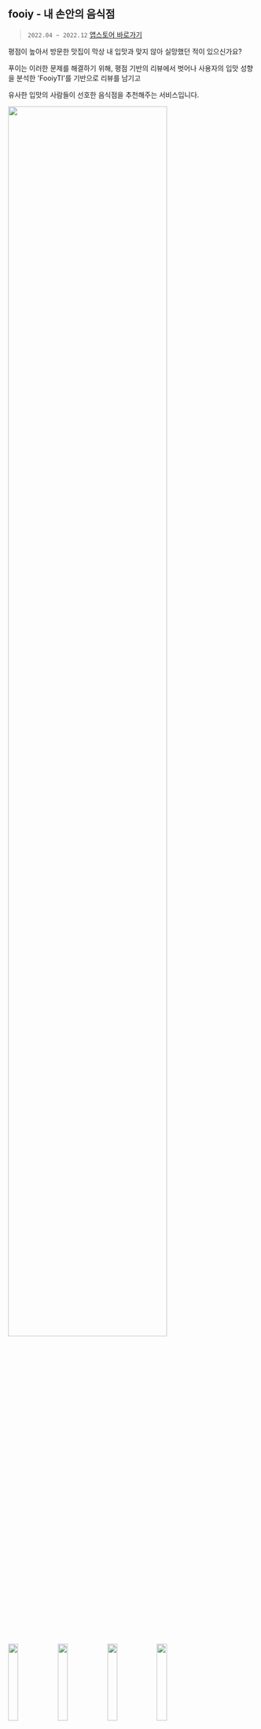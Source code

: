 ## fooiy - 내 손안의 음식점 
> `2022.04 ~ 2022.12` [앱스토어 바로가기](https://apps.apple.com/kr/app/푸이-내-손안의-모든-음식점/id1640024571)

평점이 높아서 방문한 맛집이 막상 내 입맛과 맞지 않아 실망했던 적이 있으신가요? <br>

푸이는 이러한 문제를 해결하기 위해, 평점 기반의 리뷰에서 벗어나 사용자의 입맛 성향을 분석한 'FooiyTI'를 기반으로 리뷰를 남기고 <br>

유사한 입맛의 사람들이 선호한 음식점을 추천해주는 서비스입니다. <br>

<img width="80%" src="https://github.com/user-attachments/assets/725fef4e-aa01-4210-aa09-804990132ae9" /> <br>
<img width="20%" src="https://user-images.githubusercontent.com/49361214/221782883-e5319299-3da5-42ca-b32d-33d8f124e5e8.png"><img width="20%" src="https://user-images.githubusercontent.com/49361214/221782838-455e5678-3d47-4e3a-898a-52abcc6db9b7.png"><img width="20%" src="https://user-images.githubusercontent.com/49361214/221782875-f525674b-bcd3-49c3-9c57-2e6ce59371ed.png"><img width="20%" src="https://user-images.githubusercontent.com/49361214/221782879-4bec60ea-522a-4a44-8219-48ae0059ff30.png">

<br>


### 🛠️ 개발 환경 및 라이브러리
[![Swift](https://img.shields.io/badge/Swift-5.7-orange)]() [![Xcode](https://img.shields.io/badge/Xcode-14.0-blue)]() [![iOS](https://img.shields.io/badge/iOS-15.0+-blue)]() [![RxSwift](https://img.shields.io/badge/RxSwift-6.5-purple)]() [![Moya](https://img.shields.io/badge/Moya-15.0-yellow)]() <br>
`NaverMaps` `Firebase` `Lottie`
               
<br><br>

  
## ✨ 기능 소개

### 푸이티아이

질문지를 통해 푸이티아이(입맛 성향)를 분석할 수 있습니다.

<img width="70%" src="https://user-images.githubusercontent.com/49361214/221789865-c02ee581-24cb-4b79-bb36-e96adb300a2b.png"> <br>

<details>
  <summary>푸이티아이 자세히 보기</summary>
  <div markdown="1"> <br>

  > 🧾 푸이티아이

  <img width="20%" src="https://github.com/user-attachments/assets/94f9ad66-6abb-4fa8-8d9d-4d58c62e2118" />
  <img width="20%" src="https://github.com/user-attachments/assets/8de2410c-2446-4d32-8609-288d5927e4e2" />
  <img width="20%" src="https://github.com/user-attachments/assets/d5f882d7-306d-4a35-b895-a412fa2a4aba" />
  <img width="20%" src="https://github.com/user-attachments/assets/696d9782-a6fe-42d8-a26a-db1623d416f3" />

  </div>
</details> <br>

### 개척/기록

음식 사진과 평가를 등록하여 음식점을 기록할 수 있습니다.

<img width="70%" src="https://user-images.githubusercontent.com/49361214/221789881-63c104fa-c13b-472c-8d6d-cad0cc20259b.png">

<details>
  <summary>개척/기록 자세히 보기</summary>
  <img width="20%" src="https://github.com/user-attachments/assets/6ca37b2d-8951-4575-9cfc-bb5e6bf2e2e7" />
  <img width="20%" src="https://github.com/user-attachments/assets/91eb8a4a-15fc-4171-9253-c3973cf8c9f7" />
  <img width="20%" src="https://github.com/user-attachments/assets/c1a98113-fd7a-44fa-a2da-8428be8b8b34" />
  <img width="20%" src="https://github.com/user-attachments/assets/0f503eb0-7d3b-4391-994e-c5f49d4fc0b8" />
  <img width="20%" src="https://github.com/user-attachments/assets/f8cab908-8d66-4fce-95af-23234375e106" />
  <img width="20%" src="https://github.com/user-attachments/assets/aa6fd8de-81ef-49ba-aec5-a2a79cf497c0" />


</details> <br>

### 음식점 지도

맛집에 대한 정보와 푸이티아이를 기반으로 만족할 확률을 지도상의 마커로 보여줍니다. <br>
카테고리, 지역별 필터링을 적용할 수 있습니다. <br>
맛집을 검색할 수 있습니다.

<img width="70%" src="https://user-images.githubusercontent.com/49361214/221789873-f14873ef-7185-4e8f-a5d9-f250506eb784.png">

<details>
  <summary>음식점 지도 자세히 보기</summary>
  <img width="20%" src="https://github.com/user-attachments/assets/f8c85052-65eb-48ff-bbb2-77509c82c986" />
  <img width="20%" src="https://github.com/user-attachments/assets/02090446-635d-44cc-b7f5-1bf65aa90620" />
  <img width="20%" src="https://github.com/user-attachments/assets/f447637d-0b0f-4d3d-acb5-5a3d80e1f01e" />
  <img width="20%" src="https://github.com/user-attachments/assets/e476cb4c-9764-4cc4-9a8e-0d5ef643a4fb" />

</details> <br>

### 피드

사용자가 기록한 맛집에 대한 정보를 피드로 볼 수 있습니다. <br>
지역 필터링을 적용할 수 있습니다.

<img width="70%" src="https://user-images.githubusercontent.com/49361214/221789885-16d8ed14-49df-40bd-9b8b-5814b9f6c7b3.png">

<details>
  <summary>피드 자세히 보기</summary>
  <img width="20%" src="https://github.com/user-attachments/assets/9df55b10-f274-4f19-8d67-d89057fa7730" />
  <img width="20%" src="https://github.com/user-attachments/assets/ae1846d1-ce50-445e-8b16-922f5f553e21" />


</details> <br>

<br><br>


## 📚 스킬

### Clean Architecture + MVVM

```mermaid
graph LR
subgraph Presentation
	A(View)
	B(ViewModel)
	A --> B
end
   
subgraph Domain
	C(Usecase<br>Protocol)
	D(Usecase)
	E(Service<br>Protocol)
	B ---> C
  D --> C
  D --> E
end
    
subgraph Networks
  F(Service)
  G(Server)
  F --> E
  F -.Request.-> G
  G -.Response.-> F
end
```

- Presentation, Domain, Network Layer로 분리하여 각 Layer의 역할을 나누었습니다.
- MVVM 패턴으로 UI 로직과 비즈니스 로직을 분리했습니다.

### RxSwift
연속된 escaping closure를 피하고, 비동기처리를 직관적으로 구현하기 위해 RxSwift를 사용하게 되었습니다.

### Server Driven UI
푸이는 배포 초기에 UI 기획 변경이 잦아 반복적인 배포 과정이 비효율적이었습니다. <br> 
변화하는 기획에 유연하게 대응할 수 있는 구조가 필요했기 때문에 서버에서 내려주는 데이터에 따라 UI를 구성하는 <br> 
Server Driven UI를 도입하여 배포 없이도 화면 수정이 가능하도록 개선했습니다.

### PHPicker
리뷰를 등록할 때마다 음식점의 주소를 지정해야하는 것이 번거롭다는 사용자의 피드백이 있었습니다. <br> 
이를 개선하기 위해 사진의 메타 데이터에서 촬영 장소를 추출하여 음식점 주소를 지정해야하는 번거로움을 덜어냈습니다.

<br><br>

### 💪  **담당 기능**
* 푸이 iOS 앱 개발 및 유지보수
  - `온보딩`: 버전 체크 및 FCM토큰 갱신 페이지 개발
  - `로그인/회원가입`: KakaoSDK 활용하여 개발
  - `음식점 지도`: NaverMap을 활용한 음식점 조회 기능 개발
  - `음식점 기록`: 음식 사진 업로드 기능 개발
  - `게시물 수정`: 게시물 수정 기능 개발
  - `유저 검색`: 유저 검색 기능 개발

<br><br>


## 📈  **성과**
<img width="35%" src="https://user-images.githubusercontent.com/49361214/221795398-72c52ba5-72ba-4cd4-b2c3-3426734dbddf.png"><img width="35%" src="https://user-images.githubusercontent.com/49361214/221795406-f85dd5ef-0ccc-46b4-8bcb-d59308b98398.png">
<img width="70%" src="https://user-images.githubusercontent.com/49361214/221795419-7a04b296-39dd-4e67-a7c7-563f96e2c0d5.png">

정기적인 업데이트로 사용자의 참여도가 높아진 것을 확인
- **사용자 수**: 902명 -> 1467명으로 증가
- **평균 참여시간**: 13분 11초 → 17분 47초로 증가
- **참여 세션(화면) 수**: 1.8 → 2.6으로 증가
- **세션당 평균 참여 시간**: 4분 13초 → 5분 25초로 증가

<br><br>


### 🔗  링크
- **홈페이지**: [fooiy.com](https://fooiy.com)
- **머니투데이 기사:** https://news.mt.co.kr/mtview.php?no=2022091716551984413
  
<br><br>

